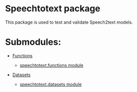 # Speechtotext package

This package is used to test and validate Speech2text models.

# Submodules:


* [Functions](functions.md)


    * [speechtotext.functions module](functions.md#module-speechtotext.functions)


* [Datasets](datasets.md)


    * [speechtotext.datasets module](datasets.md#module-speechtotext.datasets)
